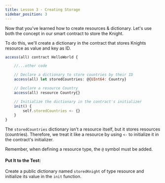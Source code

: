 ```yaml
---
title: Lesson 3 - Creating Storage
sidebar_position: 3
---
```


Now that you've learned how to create resources & dictionary. Let's use both the concept in our smart contract to store the Knight.

To do this, we'll create a dictionary in the contract that stores Knights resource as value and key as ID.

```jsx
access(all) contract HelloWorld {

    //...other code

    // Declare a dictionary to store countries by their ID
    access(all) let storedCountries: @{UInt64: Country}

    // Declare a resource Country
    access(all) resource Country{}

    // Initialize the dictionary in the contract's initializer
    init() {
        self.storedCountries <- {}
    }
}
```

The `storedCountries` dictionary isn't a resource itself, but it stores resources (countries). Therefore, we treat it like a resource by using `<-` to initialize it in the contract's initializer.

Remember, when defining a resource type, the `@` symbol must be added.

#### **Put It to the Test:**

Create a public dictionary named `storedKnight` of type resource and initialize its value in the `init` function.
